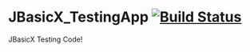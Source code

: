 JBasicX_TestingApp [![Build Status](https://travis-ci.org/RlonRyan/JBasicX_TestingApp.svg?branch=Mode)](https://travis-ci.org/RlonRyan/JBasicX_TestingApp)
==================

JBasicX Testing Code!
